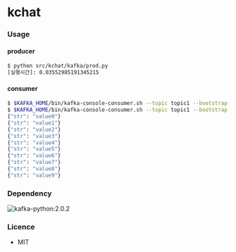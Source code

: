# kchat

### Usage
#### producer
```bash
$ python src/kchat/kafka/prod.py
[실행시간]: 0.03552985191345215
```

#### consumer
```bash
$ $KAFKA_HOME/bin/kafka-console-consumer.sh --topic topic1 --bootstrap-server localhost:9092 --from-beginning   # console 켜지기 전부터 쌓인 topic을 모두 읽어옴
$ $KAFKA_HOME/bin/kafka-console-consumer.sh --topic topic1 --bootstrap-server localhost:9092                    # console 켜진 순간부터 읽어옴
{"str": "value0"}
{"str": "value1"}
{"str": "value2"}
{"str": "value3"}
{"str": "value4"}
{"str": "value5"}
{"str": "value6"}
{"str": "value7"}
{"str": "value8"}
{"str": "value9"}
```

### Dependency
<img alt="kafka-python:2.0.2" src="https://img.shields.io/badge/kafka--python-2.0.2-brightgreen">

### Licence
- MIT

